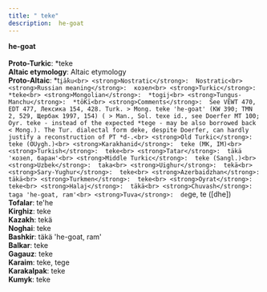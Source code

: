 ```yaml
---
title: " teke"
description:  he-goat
---
```

<strong> he-goat</strong><br><br>
<strong>Proto-Turkic</strong>:  *teke<br>
<strong>Altaic etymology</strong>:  Altaic etymology<br>
<strong> Proto-Altaic</strong>:  *t`i̯ā̀ku<br>
<strong>Nostratic</strong>:  Nostratic<br>
<strong>Russian meaning</strong>:  козел<br>
<strong>Turkic</strong>:  *teke<br>
<strong>Mongolian</strong>:  *togij<br>
<strong>Tungus-Manchu</strong>:  *tōKī<br>
<strong>Comments</strong>:  See VEWT 470, EDT 477, Лексика 154, 428. Turk. > Mong. teke 'he-goat' (KW 390; TMN 2, 529, Щербак 1997, 154) ( > Man., Sol. texe id., see Doerfer MT 100; Oyr. teke - instead of the expected *tege - may be also borrowed back < Mong.). The Tur. dialectal form deke, despite Doerfer, can hardly justify a reconstruction of PT *d-.<br>
<strong>Old Turkic</strong>:  teke (OUygh.)<br>
<strong>Karakhanid</strong>:  teke (MK, IM)<br>
<strong>Turkish</strong>:  teke<br>
<strong>Tatar</strong>:  täkä 'козел, баран'<br>
<strong>Middle Turkic</strong>:  teke (Sangl.)<br>
<strong>Uzbek</strong>:  taka<br>
<strong>Uighur</strong>:  tekä<br>
<strong>Sary-Yughur</strong>:  teke<br>
<strong>Azerbaidzhan</strong>:  täkä<br>
<strong>Turkmen</strong>:  teke<br>
<strong>Oyrat</strong>:  teke<br>
<strong>Halaj</strong>:  täkä<br>
<strong>Chuvash</strong>:  taga 'he-goat, ram'<br>
<strong>Tuva</strong>:  de`ge, te ([dhe])<br>
<strong>Tofalar</strong>:  te'he<br>
<strong>Kirghiz</strong>:  teke<br>
<strong>Kazakh</strong>:  tekä<br>
<strong>Noghai</strong>:  teke<br>
<strong>Bashkir</strong>:  täkä 'he-goat, ram'<br>
<strong>Balkar</strong>:  teke<br>
<strong>Gagauz</strong>:  teke<br>
<strong>Karaim</strong>:  teke, tege<br>
<strong>Karakalpak</strong>:  teke<br>
<strong>Kumyk</strong>:  teke<br>


